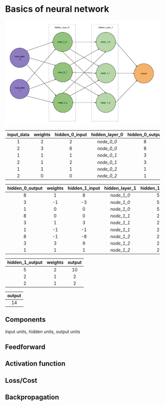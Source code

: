 # Basics of neural network

![A simple neural network](/images/simple_nn.png)


 input_data | weights | hidden_0_input | hidden_layer_0 | hidden_0_output
:----------:|:-------:|:--------------:|:--------------:|:--------------:
  1  | 2 | 2 | *node_0_0* | 8
  2  | 3 | 6 | *node_0_0* | 8
  1  | 1 | 1 | *node_0_1* | 3
  2  | 1 | 2 | *node_0_1* | 3
  1  | 1 | 1 | *node_0_2* | 1
  2  | 0 | 0 | *node_0_2* | 1


 hidden_0_output | weights | hidden_1_input | hidden_layer_1 | hidden_1_output  
:---------------:|:-------:|:--------------:|:--------------:|:--------------:
  8 | 1 | 8 | *node_1_0* | 5  
  3 | -1 | -3 | *node_1_0* | 5
  1 | 0 | 0 | *node_1_0* | 5
  8 | 0 | 0 | *node_1_1* | 2
  3 | 1 | 3 | *node_1_1* | 2
  1 | -1 | -1 | *node_1_1* | 2
  8 | -1 | -8 | *node_1_2* | 2
  3 | 3 | 9 | *node_1_2* | 2
  1 | 1 | 1 | *node_1_2* | 2


 hidden_1_output | weights | output
:---------------:|:-------:|:-----:
  5 | 2 | 10
  2 | 1 | 2
  2 | 1 | 2


 output |
:------:|
 14 |






## Components
input units, hidden units, output units

## Feedforward

## Activation function

## Loss/Cost

## Backpropagation
